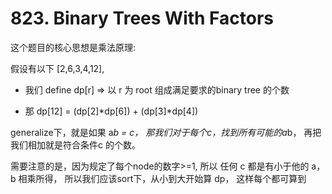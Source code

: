 # 823. Binary Trees With Factors

这个题目的核心思想是乘法原理:

假设有以下 [2,6,3,4,12],

- 我们 define dp[r] => 以 r 为 root 组成满足要求的binary tree 的个数

- 那 dp[12] = (dp[2]*dp[6]) + (dp[3]*dp[4])

generalize下，就是如果 a*b = c， 那我们对于每个c，找到所有可能的a*b， 再把我们相加就是符合条件c 的个数。

需要注意的是，因为规定了每个node的数字>=1, 所以 任何 c 都是有小于他的 a，b 相乘所得， 所以我们应该sort下，从小到大开始算 dp， 这样每个都可算到

